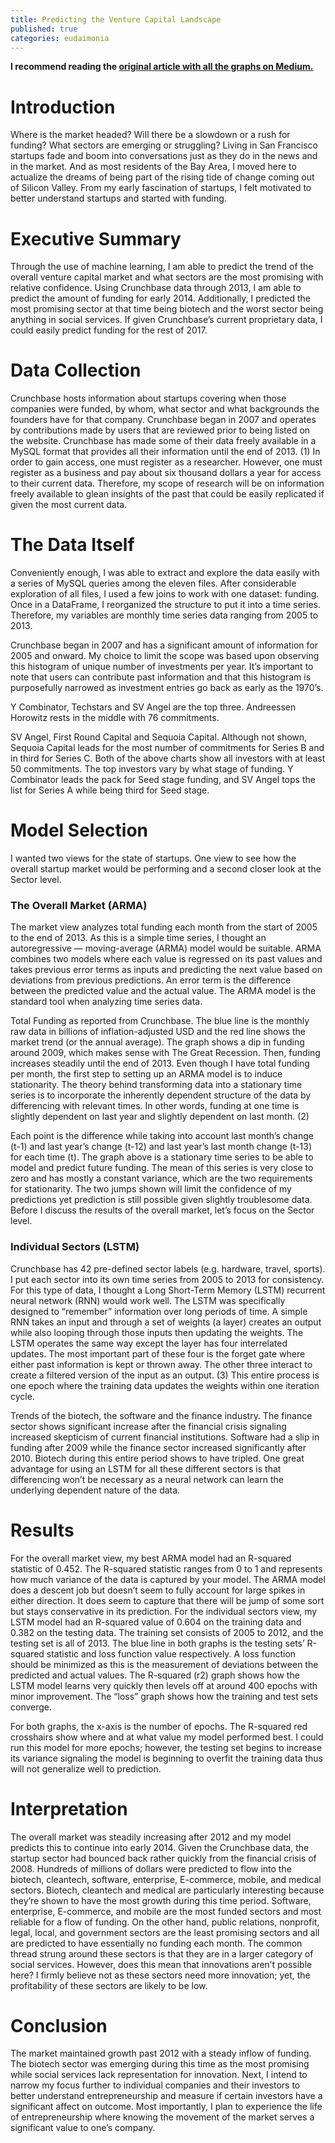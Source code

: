 ```yaml
---
title: Predicting the Venture Capital Landscape
published: true
categories: eudaimonia
---
```


**I recommend reading the [original article with all the graphs on Medium.](https://towardsdatascience.com/predicting-the-venture-capital-landscape-4e3496f8b92f)**

# Introduction
Where is the market headed? Will there be a slowdown or a rush for funding? What sectors are emerging or struggling?
Living in San Francisco startups fade and boom into conversations just as they do in the news and in the market. And as most residents of the Bay Area, I moved here to actualize the dreams of being part of the rising tide of change coming out of Silicon Valley. From my early fascination of startups, I felt motivated to better understand startups and started with funding.

# Executive Summary
Through the use of machine learning, I am able to predict the trend of the overall venture capital market and what sectors are the most promising with relative confidence. Using Crunchbase data through 2013, I am able to predict the amount of funding for early 2014. Additionally, I predicted the most promising sector at that time being biotech and the worst sector being anything in social services. If given Crunchbase’s current proprietary data, I could easily predict funding for the rest of 2017.

# Data Collection
Crunchbase hosts information about startups covering when those companies were funded, by whom, what sector and what backgrounds the founders have for that company. Crunchbase began in 2007 and operates by contributions made by users that are reviewed prior to being listed on the website. Crunchbase has made some of their data freely available in a MySQL format that provides all their information until the end of 2013. (1) In order to gain access, one must register as a researcher. However, one must register as a business and pay about six thousand dollars a year for access to their current data. Therefore, my scope of research will be on information freely available to glean insights of the past that could be easily replicated if given the most current data.

# The Data Itself
Conveniently enough, I was able to extract and explore the data easily with a series of MySQL queries among the eleven files. After considerable exploration of all files, I used a few joins to work with one dataset: funding. Once in a DataFrame, I reorganized the structure to put it into a time series. Therefore, my variables are monthly time series data ranging from 2005 to 2013.

Crunchbase began in 2007 and has a significant amount of information for 2005 and onward.
My choice to limit the scope was based upon observing this histogram of unique number of investments per year. It’s important to note that users can contribute past information and that this histogram is purposefully narrowed as investment entries go back as early as the 1970’s.

Y Combinator, Techstars and SV Angel are the top three. Andreessen Horowitz rests in the middle with 76 commitments.

SV Angel, First Round Capital and Sequoia Capital. Although not shown, Sequoia Capital leads for the most number of commitments for Series B and in third for Series C.
Both of the above charts show all investors with at least 50 commitments. The top investors vary by what stage of funding. Y Combinator leads the pack for Seed stage funding, and SV Angel tops the list for Series A while being third for Seed stage.

# Model Selection
I wanted two views for the state of startups. One view to see how the overall startup market would be performing and a second closer look at the Sector level.

### The Overall Market (ARMA)
The market view analyzes total funding each month from the start of 2005 to the end of 2013. As this is a simple time series, I thought an autoregressive — moving-average (ARMA) model would be suitable. ARMA combines two models where each value is regressed on its past values and takes previous error terms as inputs and predicting the next value based on deviations from previous predictions. An error term is the difference between the predicted value and the actual value. The ARMA model is the standard tool when analyzing time series data.

Total Funding as reported from Crunchbase. The blue line is the monthly raw data in billions of inflation-adjusted USD and the red line shows the market trend (or the annual average).
The graph shows a dip in funding around 2009, which makes sense with The Great Recession. Then, funding increases steadily until the end of 2013.
Even though I have total funding per month, the first step to setting up an ARMA model is to induce stationarity. The theory behind transforming data into a stationary time series is to incorporate the inherently dependent structure of the data by differencing with relevant times. In other words, funding at one time is slightly dependent on last year and slightly dependent on last month. (2)

Each point is the difference while taking into account last month’s change (t-1) and last year’s change (t-12) and last year’s last month change (t-13) for each time (t).
The graph above is a stationary time series to be able to model and predict future funding. The mean of this series is very close to zero and has mostly a constant variance, which are the two requirements for stationarity. The two jumps shown will limit the confidence of my predictions yet prediction is still possible given slightly troublesome data. Before I discuss the results of the overall market, let’s focus on the Sector level.

### Individual Sectors (LSTM)
Crunchbase has 42 pre-defined sector labels (e.g. hardware, travel, sports). I put each sector into its own time series from 2005 to 2013 for consistency. For this type of data, I thought a Long Short-Term Memory (LSTM) recurrent neural network (RNN) would work well. The LSTM was specifically designed to “remember” information over long periods of time. A simple RNN takes an input and through a set of weights (a layer) creates an output while also looping through those inputs then updating the weights. The LSTM operates the same way except the layer has four interrelated updates. The most important part of these four is the forget gate where either past information is kept or thrown away. The other three interact to create a filtered version of the input as an output. (3) This entire process is one epoch where the training data updates the weights within one iteration cycle.

Trends of the biotech, the software and the finance industry. The finance sector shows significant increase after the financial crisis signaling increased skepticism of current financial institutions.
Software had a slip in funding after 2009 while the finance sector increased significantly after 2010. Biotech during this entire period shows to have tripled. One great advantage for using an LSTM for all these different sectors is that differencing won’t be necessary as a neural network can learn the underlying dependent nature of the data.

# Results
For the overall market view, my best ARMA model had an R-squared statistic of 0.452. The R-squared statistic ranges from 0 to 1 and represents how much variance of the data is captured by your model. The ARMA model does a descent job but doesn’t seem to fully account for large spikes in either direction. It does seem to capture that there will be jump of some sort but stays conservative in its prediction.
For the individual sectors view, my LSTM model had an R-squared value of 0.604 on the training data and 0.382 on the testing data. The training set consists of 2005 to 2012, and the testing set is all of 2013. The blue line in both graphs is the testing sets’ R-squared statistic and loss function value respectively. A loss function should be minimized as this is the measurement of deviations between the predicted and actual values. The R-squared (r2) graph shows how the LSTM model learns very quickly then levels off at around 400 epochs with minor improvement. The “loss” graph shows how the training and test sets converge.

For both graphs, the x-axis is the number of epochs.
The R-squared red crosshairs show where and at what value my model performed best. I could run this model for more epochs; however, the testing set begins to increase its variance signaling the model is beginning to overfit the training data thus will not generalize well to prediction.

# Interpretation
The overall market was steadily increasing after 2012 and my model predicts this to continue into early 2014. Given the Crunchbase data, the startup sector had bounced back rather quickly from the financial crisis of 2008.
Hundreds of millions of dollars were predicted to flow into the biotech, cleantech, software, enterprise, E-commerce, mobile, and medical sectors. Biotech, cleantech and medical are particularly interesting because they’re shown to have the most growth during this time period. Software, enterprise, E-commerce, and mobile are the most funded sectors and most reliable for a flow of funding.
On the other hand, public relations, nonprofit, legal, local, and government sectors are the least promising sectors and all are predicted to have essentially no funding each month. The common thread strung around these sectors is that they are in a larger category of social services. However, does this mean that innovations aren’t possible here? I firmly believe not as these sectors need more innovation; yet, the profitability of these sectors are likely to be low.

# Conclusion
The market maintained growth past 2012 with a steady inflow of funding. The biotech sector was emerging during this time as the most promising while social services lack representation for innovation.
Next, I intend to narrow my focus further to individual companies and their investors to better understand entrepreneurship and measure if certain investors have a significant affect on outcome. Most importantly, I plan to experience the life of entrepreneurship where knowing the movement of the market serves a significant value to one’s company.
